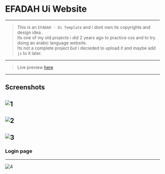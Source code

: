 # EFADAH Ui Website
---

> This is an `EFADAH - Ui Template` and i dont own its copyrights and design idea .\
> Its one of my old projects i did 2 years ago to practice css and to try doing an arabic language website.\
> Its not a complete project but i decieded to upload it and maybe add `js` to it later.

---

> Live preview [here](https://ahmedtharwat-at.github.io/EFADAH-Ui-Template/)

---

## Screenshots
![1](https://user-images.githubusercontent.com/89677139/219082581-30dc29e6-cc7d-4585-81e8-c9bea0b709ce.png)
---
![2](https://user-images.githubusercontent.com/89677139/219082633-9769d6b4-358a-4da4-88c6-53ac0379a31f.png)
---
![3](https://user-images.githubusercontent.com/89677139/219083040-fab2a3d4-7a7b-46d9-9573-46fcc339d1c3.png)
---
### Login page
---
![4](https://user-images.githubusercontent.com/89677139/219084526-0a3f86f5-8a2e-4303-8f7c-a0bbe09fac31.png)
